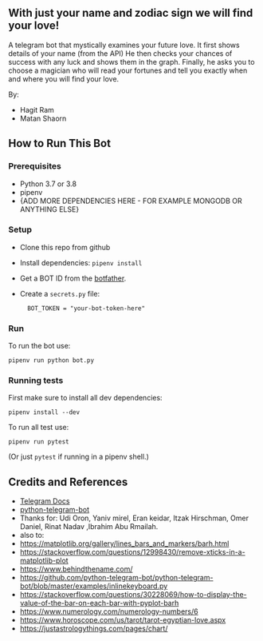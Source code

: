 ## With just your name and zodiac sign we will find your love!

A telegram bot that mystically examines your future love.
It first shows details of your name (from the API)
He then checks your chances of success with any luck and shows them in the graph.
Finally, he asks you to choose a magician who will read your fortunes and tell you exactly when and where you will find your love.

By:
* Hagit Ram
* Matan Shaorn

## How to Run This Bot
### Prerequisites
* Python 3.7 or 3.8
* pipenv
* {ADD MORE DEPENDENCIES HERE - FOR EXAMPLE MONGODB OR ANYTHING ELSE}

### Setup
* Clone this repo from github
* Install dependencies: `pipenv install`
* Get a BOT ID from the [botfather](https://telegram.me/BotFather).
* Create a `secrets.py` file:

        BOT_TOKEN = "your-bot-token-here"

### Run
To run the bot use:

    pipenv run python bot.py

### Running tests
First make sure to install all dev dependencies:

    pipenv install --dev

To run all test  use:

    pipenv run pytest

(Or just `pytest` if running in a pipenv shell.)

## Credits and References
* [Telegram Docs](https://core.telegram.org/bots)
* [python-telegram-bot](https://github.com/python-telegram-bot/python-telegram-bot)
* Thanks for: Udi Oron, Yaniv mirel, Eran keidar, Itzak Hirschman, Omer Daniel, Rinat Nadav ,Ibrahim Abu Rmailah.
* also to:
* https://matplotlib.org/gallery/lines_bars_and_markers/barh.html
* https://stackoverflow.com/questions/12998430/remove-xticks-in-a-matplotlib-plot
* https://www.behindthename.com/
* https://github.com/python-telegram-bot/python-telegram-bot/blob/master/examples/inlinekeyboard.py
* https://stackoverflow.com/questions/30228069/how-to-display-the-value-of-the-bar-on-each-bar-with-pyplot-barh
* https://www.numerology.com/numerology-numbers/6
* https://www.horoscope.com/us/tarot/tarot-egyptian-love.aspx
* https://justastrologythings.com/pages/chart/

